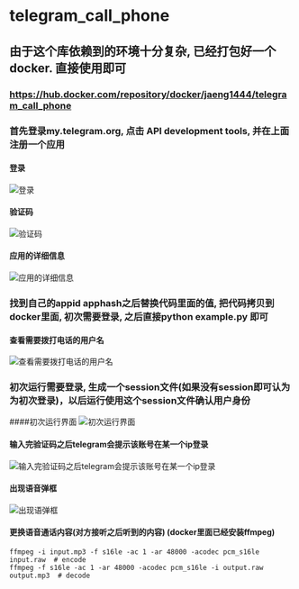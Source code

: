 # telegram_call_phone

## 由于这个库依赖到的环境十分复杂, 已经打包好一个docker. 直接使用即可
### https://hub.docker.com/repository/docker/jaeng1444/telegram_call_phone

### 首先登录my.telegram.org, 点击 API development tools, 并在上面注册一个应用

#### 登录
![登录](/pic/my_telegram_login.png)
#### 验证码
![验证码](/pic/telegram_code.png)
#### 应用的详细信息
![应用的详细信息](/pic/my_telegram_apps_info.png)

### 找到自己的appid apphash之后替换代码里面的值, 把代码拷贝到docker里面, 初次需要登录, 之后直接python example.py 即可

#### 查看需要拨打电话的用户名
![查看需要拨打电话的用户名](/pic/call_user_name.png)

### 初次运行需要登录, 生成一个session文件(如果没有session即可认为为初次登录)，以后运行使用这个session文件确认用户身份
####初次运行界面
![初次运行界面](/pic/code_login.png)

#### 输入完验证码之后telegram会提示该账号在某一个ip登录
![输入完验证码之后telegram会提示该账号在某一个ip登录](/pic/code_login_code.png)

#### 出现语音弹框
![出现语弹框](/pic/telegram_phone_call.png)

#### 更换语音通话内容(对方接听之后听到的内容) (docker里面已经安装ffmpeg)
```
ffmpeg -i input.mp3 -f s16le -ac 1 -ar 48000 -acodec pcm_s16le input.raw  # encode
ffmpeg -f s16le -ac 1 -ar 48000 -acodec pcm_s16le -i output.raw output.mp3  # decode
```







